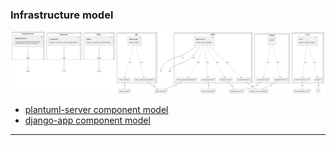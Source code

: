 
### Infrastructure model
![Infrastructure main model](.infragenie/infrastructure_main_model.png)
- [plantuml-server component model](.infragenie/plantuml-server_component_model.png)
- [django-app component model](.infragenie/django-app_component_model.png)

---
